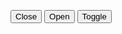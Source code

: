 <button aria-controls="animate-example-1" onclick="AU.animate.Run({
    element: document.getElementById('animate-example-1'),
    property: 'width',
    endSize: 0,
    speed: 500,
  })">Close</button>
<button aria-controls="animate-example-1" onclick="AU.animate.Run({
    element: document.getElementById('animate-example-1'),
    property: 'width',
    endSize: 'auto',
    speed: 500,
  })">Open</button>
<button aria-controls="animate-example-1" onclick="AU.animate.Toggle({
    element: document.getElementById('animate-example-1'),
    property: 'width',
    speed: 500,
  })">Toggle</button>

<div class="animate-example" id="animate-example-1">&nbsp;<br /><br /><br /></div>
